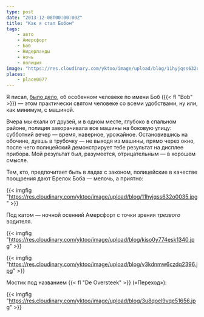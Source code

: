```yaml
---
type: post
date: "2013-12-08T00:00:00Z"
title: "Как я стал Бобом"
tags:
    - авто
    - Амерсфорт
    - Боб
    - Нидерланды
    - ночь
    - полиция
image: "https://res.cloudinary.com/yktoo/image/upload/blog/11hyjqss632o0035.jpg"
places:
    - place0077
---
```


Я писал, [было дело](0037), об особенном человеке по имени Боб ({{< fl "Bob" >}}) — этом практически святом человеке со всеми удобствами, ну или, как минимум, с машиной.

<!--more-->

Вчера мы ехали от друзей, и в одном месте, глубоко в спальном районе, полиция заворачивала все машины на боковую улицу: субботний вечер — время, наверное, урожайное. Остановившись на обочине, дуешь в трубочку — не выходя из машины, прямо через окно, после чего полицейский демонстрирует тебе результат на дисплее прибора. Мой результат был, разумеется, отрицательным — в хорошем смысле.

Тем, кто, предпочитает быть в ладах с законом, полицейские в качестве поощрения дают Брелок Боба — мелочь, а приятно:

{{< imgfig "https://res.cloudinary.com/yktoo/image/upload/blog/11hyjqss632o0035.jpg" >}}

Под катом — ночной осенний Амерсфорт с точки зрения *трезвого* водителя.

{{< imgfig "https://res.cloudinary.com/yktoo/image/upload/blog/kiso0y774esk1340.jpg" >}}

{{< imgfig "https://res.cloudinary.com/yktoo/image/upload/blog/v3kdnmw6czdq2396.jpg" >}}

Мостик под названием {{< fl "De Oversteek" >}} («Переход»):

{{< imgfig "https://res.cloudinary.com/yktoo/image/upload/blog/3u8qoel9vqe51656.jpg" >}}
